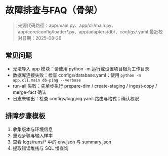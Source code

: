 # 故障排查与FAQ（骨架）

> 来源代码路径：app/main.py、app/cli/main.py、app/core/config/loader\*.py、app/adapters/db/*、configs/*.yaml
> 最近校对日期：2025-08-26

## 常见问题

- 无法导入 app 模块：请使用 python -m 运行或设置项目根为工作目录
- 数据库连接失败：检查 configs/database.yaml；使用 `python -m app.cli.main db-ping --verbose`
- run-all 失败：先单步执行 prepare-dim / create-staging / ingest-copy / merge-fact 确认
- 日志未输出：检查 configs/logging.yaml 路由与格式；确认权限

## 排障步骤模板

1. 收集版本与环境信息
1. 重现步骤与输入样本
1. 查看 logs/runs/\* 中的 env.json 与 summary.json
1. 提取错误堆栈与 SQL 慢查询

